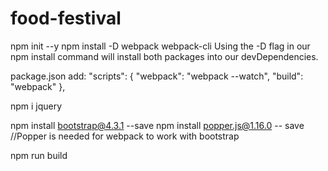 # food-festival

npm init --y
npm install -D webpack webpack-cli
Using the -D flag in our npm install command will install both packages into our devDependencies. 

package.json add:
"scripts": {
    "webpack": "webpack --watch",
    "build": "webpack"
},

npm i jquery

npm install bootstrap@4.3.1 --save
npm install popper.js@1.16.0 -- save    //Popper is needed for webpack to work with bootstrap

npm run build